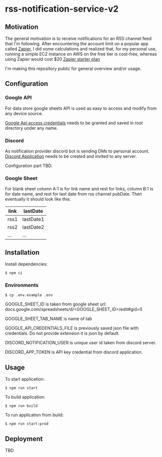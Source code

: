 # rss-notification-service-v2

## Motivation
The general motivation is to receive notifications for an RSS channel feed that I'm following. After encountering the account limit on a popular app called [Zapier](https://zapier.com/), I did some calculations and realized that, for my personal use, running a simple EC2 instance on AWS on the free tier is cost-free, whereas using Zapier would cost $20 [Zapier starter plan](https://zapier.com/pricing?utm_source=google&utm_medium=cpc&utm_campaign=gaw-gbl-nua-search-brand-remarketing&utm_adgroup=brand_plans&utm_term=zapier%20plans&utm_content=1007850&gad_source=1&gclid=CjwKCAiA2pyuBhBKEiwApLaIO5Glo4ea9FOqi7AWCdIH_IcMMSAwuSEEwR1AyXfkuK7aCWL_p-8oIhoClv0QAvD_BwE)

I'm making this repository public for general overview and/or usage.

## Configuration

### Google API

For data store google sheets API is used as easy to access and modify from any device source.

[Google Api access credentials](https://developers.google.com/workspace/guides/create-credentials) needs to be granted and
saved in root directory under any name.

### Discord

As notification provider discord bot is sending DMs to personal account.
[Discord Application](https://discord.com/developers/applications) needs to be created and invited to any server.

Configuration part TBD.

### Google Sheet

For blank sheet column A:1 is for link name and rest for links, column B:1 is for date name, and rest for last date from rss channel pubDate.
Then eventually it should look like this:

| link | lastDate  |
|------|-----------|
| rss1 | lastDate1 |
| rss2 | lastDate2 |
| ...  | ...       |

## Installation

Install dependencies:

```
$ npm ci
```

### Environments

```$ cp .env.example .env```

GOOGLE_SHEET_ID is taken from google sheet url: docs.google.com/spreadsheets/d/<GOOGLE_SHEET_ID>/edit#gid=0

GOOGLE_SHEET_TAB_NAME is name of tab

GOOGLE_API_CREDENTIALS_FILE is previously saved json file with credentials. Do not provide extension it is json by default.

DISCORD_NOTIFICATION_USER is unique user id taken from discord server.

DISCORD_APP_TOKEN is API key credential from discord application.

## Usage

To start application:
```
$ npm run start
```

To build application:
```
$ npm run build
```

To run application from build:
```
$ npm run start:prod
```

## Deployment

TBD
